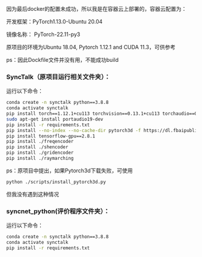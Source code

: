 因为最后docker的配置未成功，所以我是在容器云上部署的，容器云配置为：

开发框架：PyTorch1.13.0-Ubuntu 20.04

镜像名称： PyTorch-22.11-py3

原项目的环境为Ubuntu 18.04, Pytorch 1.12.1 and CUDA 11.3，可供参考

ps：因此Dockfile文件并没有用，不能成功build

### SyncTalk（原项目运行相关文件夹）：
运行以下命令：
```bash
conda create -n synctalk python==3.8.8
conda activate synctalk
pip install torch==1.12.1+cu113 torchvision==0.13.1+cu113 torchaudio==0.12.1 --extra-index-url https://download.pytorch.org/whl/cu113
sudo apt-get install portaudio19-dev
pip install -r requirements.txt
pip install --no-index --no-cache-dir pytorch3d -f https://dl.fbaipublicfiles.com/pytorch3d/packaging/wheels/py38_cu113_pyt1121/download.html
pip install tensorflow-gpu==2.8.1
pip install ./freqencoder
pip install ./shencoder
pip install ./gridencoder
pip install ./raymarching
```
ps：原项目中提出，如果Pytorch3d下载失败，可使用
```bash
python ./scripts/install_pytorch3d.py
```
但我没有遇到这种情况

### syncnet_python(评价程序文件夹）：
运行以下命令：
```bash
conda create -n synctalk python==3.8.8
conda activate synctalk
pip install -r requirements.txt
```
